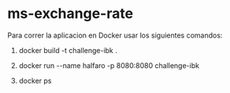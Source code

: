 ﻿# ms-exchange-rate
Para correr la aplicacion en Docker usar los siguientes comandos:

1) docker build -t challenge-ibk .

2) docker run --name halfaro -p 8080:8080 challenge-ibk 

3) docker ps
